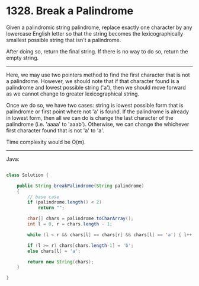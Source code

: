 # 1328. Break a Palindrome

Given a palindromic string palindrome, replace exactly one character by any
lowercase English letter so that the string becomes the lexicographically
smallest possible string that isn't a palindrome.

After doing so, return the final string.  If there is no way to do so, return
the empty string.

---

Here, we may use two pointers method to find the first character that is not
a palindrome. However, we should note that if that character found is
a palindrome and lowest possible string ('a'), then we should move forward as
we cannot change to greater lexicographical string.

Once we do so, we have two cases: string is lowest possible form that is
palindrome or first point where not 'a' is found. If the palindrome is already
in lowest form, then all we can do is change the last character of the
palindrome (i.e. 'aaaa' to 'aaab'). Otherwise, we can change the whichever
first character found that is not 'a' to 'a'.

Time complexity would be O(m).

---

Java:

```java

class Solution {

    public String breakPalindrome(String palindrome)
    {
        // base case
        if (palindrome.length() < 2)
            return "";

        char[] chars = palindrome.toCharArray();
        int l = 0, r = chars.length - 1;

        while (l < r && chars[l] == chars[r] && chars[l] == 'a') { l++; r--; }

        if (l >= r) chars[chars.length-1] = 'b';
        else chars[l] = 'a';

        return new String(chars);
    }

}

```
